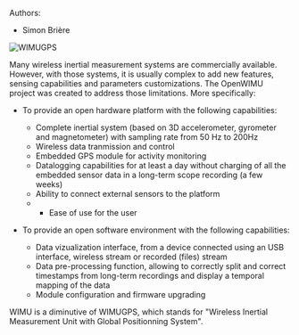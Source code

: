 Authors:
- Simon Brière

![WIMUGPS](https://github.com/introlab/openwimu/blob/master/images/WIMUGPS.jpg)

Many wireless inertial measurement systems are commercially available. However, with those systems, it is usually complex to add new features, sensing capabilities and parameters customizations. The OpenWIMU project was created to address those limitations. More specifically:
  
  * To provide an open hardware platform with the following capabilities:
    - Complete inertial system (based on 3D accelerometer, gyrometer and magnetometer) with sampling rate from 50 Hz to 200Hz
    - Wireless data tranmission and control
    - Embedded GPS module for activity monitoring
    - Datalogging capabilities for at least a day without charging of all the embedded sensor data in a long-term scope recording (a few weeks)
    - Ability to connect external sensors to the platform
    - - Ease of use for the user

   * To provide an open software environment with the following capabilities:
     - Data vizualization interface, from a device connected using an USB interface, wireless stream or recorded (files) stream
     - Data pre-processing function, allowing to correctly split and correct timestamps from long-term recordings and display a temporal mapping of the data
     - Module configuration and firmware upgrading

WIMU is a diminutive of WIMUGPS, which stands for "Wireless Inertial Measurement Unit with Global Positionning System".
